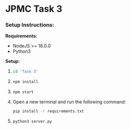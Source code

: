# JPMC Task 3

### Setup Instructions:

**Requirements:**
* NodeJS >= 18.0.0
* Python3

**Setup:**
1. ```bash
   cd 'Task 3' 
   ```
2. ```bash
   npm install 
   ```
3. ```bash
   npm start 
   ```
4. Open a new terminal and run the following command:
   ```bash
   pip install -r requirements.txt
   ```
5. ```bash
   python3 server.py 
   ```

